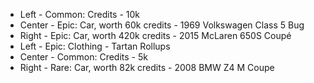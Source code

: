 - Left - Common: Credits - 10k
- Center - Epic: Car, worth 60k credits - 1969 Volkswagen Class 5 Bug
- Right - Epic: Car, worth 420k credits - 2015 McLaren 650S Coupé
- Left - Epic: Clothing - Tartan Rollups
- Center - Common: Credits - 5k
- Right - Rare: Car, worth 82k credits - 2008 BMW Z4 M Coupe
